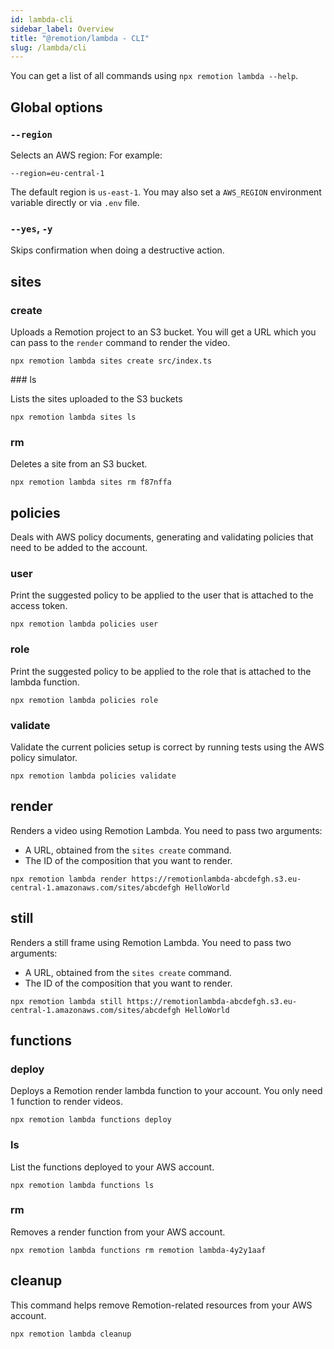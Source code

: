 ```yaml
---
id: lambda-cli
sidebar_label: Overview
title: "@remotion/lambda - CLI"
slug: /lambda/cli
---
```


You can get a list of all commands using `npx remotion lambda --help`.

## Global options

### `--region`

Selects an AWS region: For example:

```
--region=eu-central-1
```

The default region is `us-east-1`. You may also set a `AWS_REGION` environment variable directly or via `.env` file.

### `--yes`, `-y`

Skips confirmation when doing a destructive action.

## sites

### create

Uploads a Remotion project to an S3 bucket. You will get a URL which you can pass to the `render` command to render the video.

```
npx remotion lambda sites create src/index.ts
```

### ls

Lists the sites uploaded to the S3 buckets

```
npx remotion lambda sites ls
```

### rm

Deletes a site from an S3 bucket.

```
npx remotion lambda sites rm f87nffa
```

## policies

Deals with AWS policy documents, generating and validating policies that need to be added to the account.

### user

Print the suggested policy to be applied to the user that is attached to the access token.

```
npx remotion lambda policies user
```

### role

Print the suggested policy to be applied to the role that is attached to the lambda function.

```
npx remotion lambda policies role
```

### validate

Validate the current policies setup is correct by running tests using the AWS policy simulator.

```
npx remotion lambda policies validate
```

## render

Renders a video using Remotion Lambda. You need to pass two arguments:

- A URL, obtained from the `sites create` command.
- The ID of the composition that you want to render.

```
npx remotion lambda render https://remotionlambda-abcdefgh.s3.eu-central-1.amazonaws.com/sites/abcdefgh HelloWorld
```

## still

Renders a still frame using Remotion Lambda. You need to pass two arguments:

- A URL, obtained from the `sites create` command.
- The ID of the composition that you want to render.

```
npx remotion lambda still https://remotionlambda-abcdefgh.s3.eu-central-1.amazonaws.com/sites/abcdefgh HelloWorld
```

## functions

### deploy

Deploys a Remotion render lambda function to your account. You only need 1 function to render videos.

```
npx remotion lambda functions deploy
```

### ls

List the functions deployed to your AWS account.

```
npx remotion lambda functions ls
```

### rm

Removes a render function from your AWS account.

```
npx remotion lambda functions rm remotion lambda-4y2y1aaf
```

## cleanup

This command helps remove Remotion-related resources from your AWS account.

```
npx remotion lambda cleanup
```
